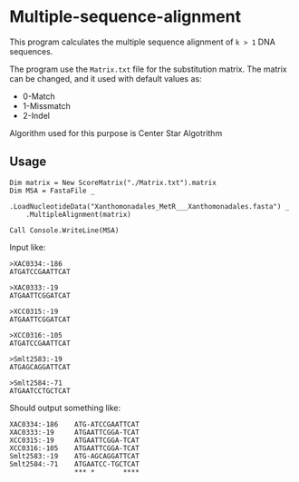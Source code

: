 # Multiple-sequence-alignment

This program calculates the multiple sequence alignment of ``k > 1`` DNA sequences.

The program use the ``Matrix.txt`` file for the substitution matrix. The matrix can be changed, and it used with default values as: 

+ 0-Match
+ 1-Missmatch
+ 2-Indel

Algorithm used for this purpose is Center Star Algotrithm

## Usage

```vbnet
Dim matrix = New ScoreMatrix("./Matrix.txt").matrix 
Dim MSA = FastaFile _
	.LoadNucleotideData("Xanthomonadales_MetR___Xanthomonadales.fasta") _
	.MultipleAlignment(matrix)

Call Console.WriteLine(MSA)
```

Input like:

```
>XAC0334:-186
ATGATCCGAATTCAT

>XAC0333:-19
ATGAATTCGGATCAT

>XCC0315:-19
ATGAATTCGGATCAT

>XCC0316:-105
ATGATCCGAATTCAT

>Smlt2583:-19
ATGAGCAGGATTCAT

>Smlt2584:-71
ATGAATCCTGCTCAT
```

Should output something like:

```
XAC0334:-186    ATG-ATCCGAATTCAT
XAC0333:-19     ATGAATTCGGA-TCAT
XCC0315:-19     ATGAATTCGGA-TCAT
XCC0316:-105    ATGAATTCGGA-TCAT
Smlt2583:-19    ATG-AGCAGGATTCAT
Smlt2584:-71    ATGAATCC-TGCTCAT
                *** *       ****
```
